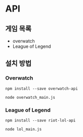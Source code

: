 # API

## 게임 목록

- overwatch
- League of Legend


## 설치 방법


### Overwatch

```shell
npm install --save overwatch-api

node overwatch_main.js
```


### League of Legend

```shell
npm install --save riot-lol-api

node lol_main.js
```
